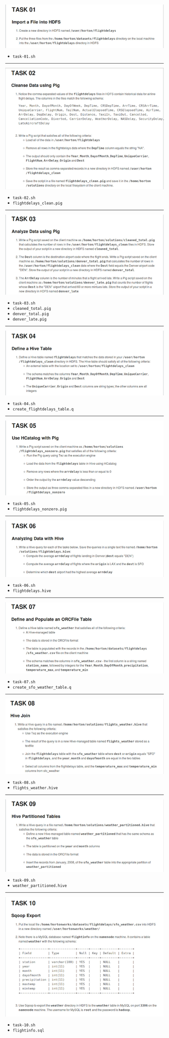 ![Task 01](https://github.com/alvarofpp/4linux-curso-hadoop/blob/master/tasks/task-01.jpeg)
- `task-01.sh`

---

![Task 02](https://github.com/alvarofpp/4linux-curso-hadoop/blob/master/tasks/task-02.jpeg)
- `task-02.sh`
- `flightdelays_clean.pig`

---

![Task 03](https://github.com/alvarofpp/4linux-curso-hadoop/blob/master/tasks/task-03.jpeg)
- `task-03.sh`
- `cleaned_total.pig`
- `denver_total.pig`
- `denver_late.pig`

---

![Task 04](https://github.com/alvarofpp/4linux-curso-hadoop/blob/master/tasks/task-04.jpeg)
- `task-04.sh`
- `create_flightdelays_table.q`

---

![Task 05](https://github.com/alvarofpp/4linux-curso-hadoop/blob/master/tasks/task-05.jpeg)
- `task-05.sh`
- `flightdelays_nonzero.pig`

---

![Task 06](https://github.com/alvarofpp/4linux-curso-hadoop/blob/master/tasks/task-06.jpeg)
- `task-06.sh`
- `flightdelays.hive`

---

![Task 07](https://github.com/alvarofpp/4linux-curso-hadoop/blob/master/tasks/task-07.jpeg)
- `task-07.sh`
- `create_sfo_weather_table.q`

---

![Task 08](https://github.com/alvarofpp/4linux-curso-hadoop/blob/master/tasks/task-08.jpeg)
- `task-08.sh`
- `flights_weather.hive`

---

![Task 09](https://github.com/alvarofpp/4linux-curso-hadoop/blob/master/tasks/task-09.jpeg)
- `task-09.sh`
- `weather_partitioned.hive`

---

![Task 10](https://github.com/alvarofpp/4linux-curso-hadoop/blob/master/tasks/task-10.jpeg)
- `task-10.sh`
- `flightinfo.sql`